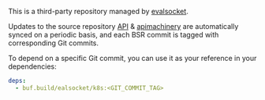 This is a third-party repository managed by [evalsocket](https://github.com/evalsocket/buf-registry).

Updates to the source repository [API](https://github.com/kubernetes/api) & [apimachinery](https://github.com/kubernetes/apimachinery) are automatically synced on a periodic basis, and each BSR commit is tagged with corresponding Git commits.

To depend on a specific Git commit, you can use it as your reference in your dependencies:

```yaml
deps:
  - buf.build/ealsocket/k8s:<GIT_COMMIT_TAG>
```